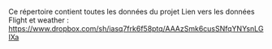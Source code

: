 Ce répertoire contient toutes les données du projet
Lien vers les données Flight et weather : https://www.dropbox.com/sh/iasq7frk6f58ptq/AAAzSmk6cusSNfqYNYsnLGIXa
